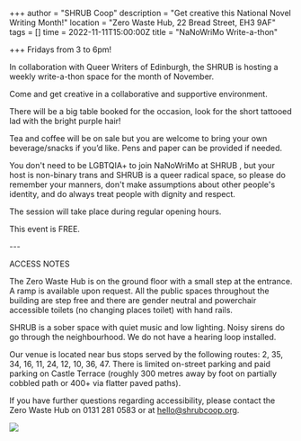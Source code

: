 +++
author = "SHRUB Coop"
description = "Get creative this National Novel Writing Month!"
location = "Zero Waste Hub, 22 Bread Street, EH3 9AF"
tags = []
time = 2022-11-11T15:00:00Z
title = "NaNoWriMo Write-a-thon"

+++
Fridays from 3 to 6pm!

In collaboration with Queer Writers of Edinburgh, the SHRUB is hosting a weekly write-a-thon space for the month of November.

Come and get creative in a collaborative and supportive environment.

There will be a big table booked for the occasion, look for the short tattooed lad with the bright purple hair!

Tea and coffee will be on sale but you are welcome to bring your own beverage/snacks if you’d like. Pens and paper can be provided if needed.

You don't need to be LGBTQIA+ to join NaNoWriMo at SHRUB , but your host is non-binary trans and SHRUB is a queer radical space, so please do remember your manners, don't make assumptions about other people's identity, and do always treat people with dignity and respect.

The session will take place during regular opening hours.

This event is FREE.

\---

ACCESS NOTES

The Zero Waste Hub is on the ground floor with a small step at the entrance. A ramp is available upon request. All the public spaces throughout the building are step free and there are gender neutral and powerchair accessible toilets (no changing places toilet) with hand rails.

SHRUB is a sober space with quiet music and low lighting. Noisy sirens do go through the neighbourhood. We do not have a hearing loop installed.

Our venue is located near bus stops served by the following routes: 2, 35, 34, 16, 11, 24, 12, 10, 36, 47. There is limited on-street parking and paid parking on Castle Terrace (roughly 300 metres away by foot on partially cobbled path or 400+ via flatter paved paths).

If you have further questions regarding accessibility, please contact the Zero Waste Hub on 0131 281 0583 or at hello@shrubcoop.org.

  
![](https://res.cloudinary.com/shrub-co-op/image/upload/v1667403221/shrubcoop.org/media/311937082_8996242127067994_6592882925173279406_n_y9ntdc.jpg)